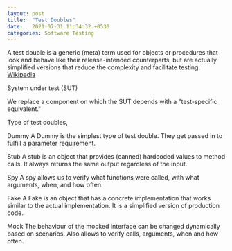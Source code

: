 ```yaml
---
layout: post
title:  "Test Doubles"
date:   2021-07-31 11:34:32 +0530
categories: Software Testing
---
```


A test double is a generic (meta) term used for objects or procedures that look and behave like their release-intended counterparts, but are actually simplified versions that reduce the complexity and facilitate testing. [Wikipedia](https://en.wikipedia.org/wiki/Test_double)

System under test (SUT) 

We replace a component on which the SUT depends with a "test-specific equivalent."

Type of test doubles,

Dummy
A Dummy is the simplest type of test double. They get passed in to fulfill a parameter requirement.

Stub
A stub is an object that provides (canned) hardcoded values to method calls. It always returns the same output regardless of the input.

Spy
A spy allows us to verify what functions were called, with what arguments, when, and how often.

Fake
A Fake is an object that has a concrete implementation that works similar to the actual implementation. It is a simplified version of production code.

Mock
The behaviour of the mocked interface can be changed dynamically based on scenarios. Also allows to verify calls, arguments, when and how often.
